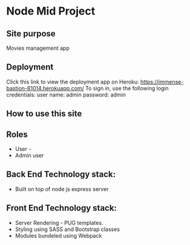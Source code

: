 # Node Mid Project

## Site purpose

Movies management app

## Deployment
Click this link to view the deployment app on Heroku:
https://immense-bastion-81014.herokuapp.com/
To sign in, use the following login credentials:
user name: admin
password: admin

## How to use this site

## Roles

- User -
- Admin user

## Back End Technology stack:

- Built on top of node js express server

## Front End Technology stack:

- Server Rendering - PUG templates.
- Styling using SASS and Bootstrap classes
- Modules bundeled using Webpack
